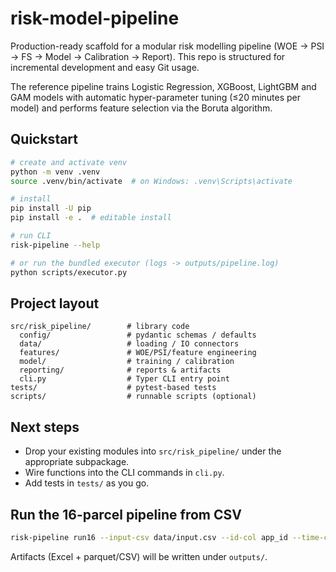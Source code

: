 # risk-model-pipeline

Production-ready scaffold for a modular risk modelling pipeline (WOE → PSI → FS → Model → Calibration → Report).
This repo is structured for incremental development and easy Git usage.

The reference pipeline trains Logistic Regression, XGBoost, LightGBM and GAM models
with automatic hyper-parameter tuning (≤20 minutes per model) and performs feature
selection via the Boruta algorithm.

## Quickstart

```bash
# create and activate venv
python -m venv .venv
source .venv/bin/activate  # on Windows: .venv\Scripts\activate

# install
pip install -U pip
pip install -e .  # editable install

# run CLI
risk-pipeline --help

# or run the bundled executor (logs -> outputs/pipeline.log)
python scripts/executor.py
```

## Project layout
```
src/risk_pipeline/        # library code
  config/                 # pydantic schemas / defaults
  data/                   # loading / IO connectors
  features/               # WOE/PSI/feature engineering
  model/                  # training / calibration
  reporting/              # reports & artifacts
  cli.py                  # Typer CLI entry point
tests/                    # pytest-based tests
scripts/                  # runnable scripts (optional)
```

## Next steps
- Drop your existing modules into `src/risk_pipeline/` under the appropriate subpackage.
- Wire functions into the CLI commands in `cli.py`.
- Add tests in `tests/` as you go.


## Run the 16-parcel pipeline from CSV
```bash
risk-pipeline run16 --input-csv data/input.csv --id-col app_id --time-col app_dt --target-col target   --oot-months 3 --use-test-split False --output-folder outputs --output-excel model_report.xlsx
```
Artifacts (Excel + parquet/CSV) will be written under `outputs/`.
